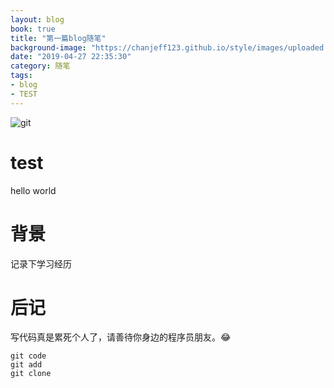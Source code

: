 ```yaml
---
layout: blog
book: true
title: "第一篇blog随笔"
background-image: "https://chanjeff123.github.io/style/images/uploaded.png"
date: "2019-04-27 22:35:30"
category: 随笔
tags:
- blog
- TEST
---
```


![git](https://chanjeff123.github.io/style/images/uploaded.png)
# test
   hello world

# 背景
   记录下学习经历


# 后记
写代码真是累死个人了，请善待你身边的程序员朋友。😂
```
git code
git add 
git clone

```